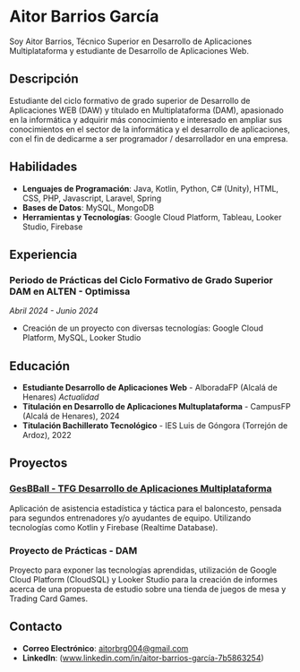 # Aitor Barrios García

Soy Aitor Barrios, Técnico Superior en Desarrollo de Aplicaciones Multiplataforma y estudiante de Desarrollo de Aplicaciones Web.

## Descripción

Estudiante del ciclo formativo de grado superior de Desarrollo de Aplicaciones WEB (DAW) y títulado en Multiplataforma (DAM), apasionado en la informática y adquirir más conocimiento e interesado en ampliar sus conocimientos en el sector de la informática y el desarrollo de aplicaciones, con el fin de dedicarme a ser programador / desarrollador en una empresa.

## Habilidades

- **Lenguajes de Programación**: Java, Kotlin, Python, C# (Unity), HTML, CSS, PHP, Javascript, Laravel, Spring
- **Bases de Datos**: MySQL, MongoDB
- **Herramientas y Tecnologías**: Google Cloud Platform, Tableau, Looker Studio, Firebase

## Experiencia

### Periodo de Prácticas del Ciclo Formativo de Grado Superior DAM en ALTEN - Optimissa
*Abril 2024 - Junio 2024*

- Creación de un proyecto con diversas tecnologías: Google Cloud Platform, MySQL, Looker Studio

## Educación
- **Estudiante Desarrollo de Aplicaciones Web** - AlboradaFP (Alcalá de Henares) *Actualidad*
- **Titulación en Desarrollo de Aplicaciones Multuplataforma** - CampusFP (Alcalá de Henares), 2024
- **Titulación Bachillerato Tecnológico** - IES Luis de Góngora (Torrejón de Ardoz), 2022

## Proyectos

### [GesBBall - TFG Desarrollo de Aplicaciones Multiplataforma](https://github.com/Aitor-BG/GesBBall)
Aplicación de asistencia estadística y táctica para el baloncesto, pensada para segundos entrenadores y/o ayudantes de equipo. Utilizando tecnologías como Kotlin y Firebase (Realtime Database).

### Proyecto de Prácticas - DAM
Proyecto para exponer las tecnologías aprendidas, utilización de Google Cloud Platform (CloudSQL) y Looker Studio para la creación de informes acerca de una propuesta de estudio sobre una tienda de juegos de mesa y Trading Card Games.

## Contacto

- **Correo Electrónico**: aitorbrg004@gmail.com
- **LinkedIn**: (www.linkedin.com/in/aitor-barrios-garcía-7b5863254)
